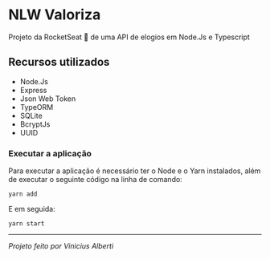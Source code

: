 # NLW Valoriza

Projeto da RocketSeat 🚀 de uma API de elogios em Node.Js e Typescript

## Recursos utilizados

- Node.Js
- Express
- Json Web Token
- TypeORM
- SQLite
- BcryptJs
- UUID

### Executar a aplicação

Para executar a aplicação é necessário ter o Node e o Yarn instalados, além de executar o seguinte código na linha de comando:

```
yarn add
```

E em seguida:

```
yarn start
```

___________


*Projeto feito por Vinicius Alberti*